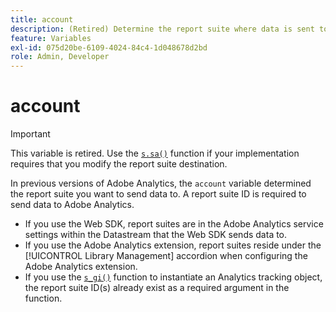 ```yaml
---
title: account
description: (Retired) Determine the report suite where data is sent to.
feature: Variables
exl-id: 075d20be-6109-4024-84c4-1d048678d2bd
role: Admin, Developer
---
```

# account

>[!IMPORTANT]
>
>This variable is retired. Use the [`s.sa()`](../functions/sa-method.md) function if your implementation requires that you modify the report suite destination.

In previous versions of Adobe Analytics, the `account` variable determined the report suite you want to send data to. A report suite ID is required to send data to Adobe Analytics.

* If you use the Web SDK, report suites are in the Adobe Analytics service settings within the Datastream that the Web SDK sends data to.
* If you use the Adobe Analytics extension, report suites reside under the [!UICONTROL Library Management] accordion when configuring the Adobe Analytics extension.
* If you use the [`s_gi()`](../functions/s-gi.md) function to instantiate an Analytics tracking object, the report suite ID(s) already exist as a required argument in the function.
